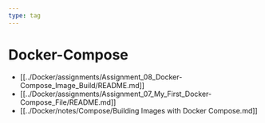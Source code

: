 ```yaml
---
type: tag
---
```

# Docker-Compose

- [[../Docker/assignments/Assignment_08_Docker-Compose_Image_Build/README.md]]
- [[../Docker/assignments/Assignment_07_My_First_Docker-Compose_File/README.md]]
- [[../Docker/notes/Compose/Building Images with Docker Compose.md]]
